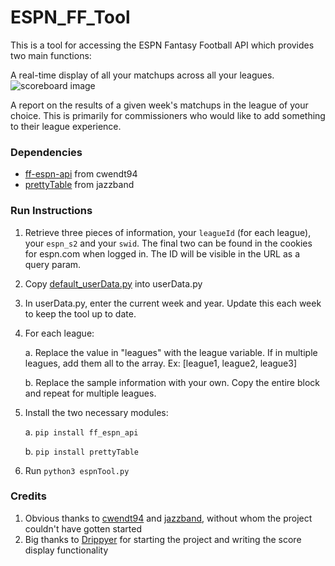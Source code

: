 # ESPN_FF_Tool
This is a tool for accessing the ESPN Fantasy Football API which provides two main functions:

A real-time display of all your matchups across all your leagues.
![scoreboard image](https://i.imgur.com/1JeyGhS.png)

A report on the results of a given week's matchups in the league of your choice. This is primarily for commissioners who would like to add something to their league experience.

### Dependencies
- [ff-espn-api](https://github.com/cwendt94/ff-espn-api) from cwendt94
- [prettyTable](https://github.com/jazzband/prettytable) from jazzband

### Run Instructions

1. Retrieve three pieces of information, your `leagueId` (for each league), your `espn_s2` and your `swid`. The final two can be found in the cookies for espn.com when logged in. The ID will be visible in the URL as a query param.
2. Copy [default_userData.py](default_userData.py) into userData.py
3. In userData.py, enter the current week and year. Update this each week to keep the tool up to date.
4. For each league:

    a. Replace the value in "leagues" with the league variable. If in multiple leagues, add them all to the array. Ex: [league1, league2, league3]

    b. Replace the sample information with your own. Copy the entire block and repeat for multiple leagues.

5. Install the two necessary modules:

    a. `pip install ff_espn_api`

    b. `pip install prettyTable`

5. Run `python3 espnTool.py`

### Credits
1. Obvious thanks to [cwendt94](https://github.com/cwendt94) and [jazzband](https://github.com/jazzband), without whom the project couldn't have gotten started
2. Big thanks to [Drippyer](https://github.com/drippyer/) for starting the project and writing the score display functionality
